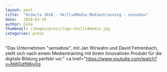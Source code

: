 ```yaml
---
layout: post
title:  "Didacta 2018 - Skills4Media Medientraining - sensebox"
date:   2018-03-29
author: Gina
thumbnail: /images/press/logo-skills4media.jpg
categories: press
---
```

"Das Unternehmen "sensebox", mit Jan Wirwahn und David Fehrenbach, stellt sich nach einem Medientraining mit ihrem Innovativen Produkt für die digitale Bildung  perfekt vor."
<a href="https://www.youtube.com/watch?v=NWGdf96jy0g </a>
